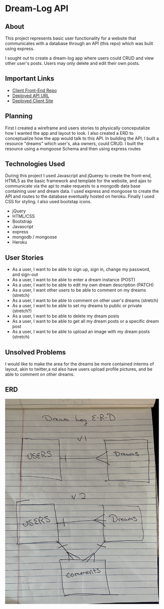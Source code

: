 # Dream-Log API

## About
This project represents basic user functionality for a website that communicates with a database through an API (this repo) which was bulit using express.

I sought out to create a dream-log app where users could CRUD and view other user's posts. Users may only delete and edit their own posts.

## Important Links
- [Client Front-End Repo](https://github.com/wpMcDonnell/dream-log-client)
- [Deployed API URL](https://mysterious-forest-15035.herokuapp.com)
- [Deployed Client Site](https://wpmcdonnell.github.io/dream-log-client/)


## Planning
First I created a wireframe and users stories to physically conceputalize how I wanted the app and layout to look. I also created a ERD to conceptualize how the app would talk to this API. In building the API, I built a resource "dreams" which user's, aka owners, could CRUD. I built the resource using a mongoose Schema and then using express routes


## Technologies Used

During this project I used Javascript and jQuerey to create the front-end, HTML5 as the basic framework and template for the website, and ajax to communicate via the api to make requests to a mongodb data base containing user and dream data. I used express and mongoose to create the API and routes to the database eventually hosted on heroku. Finally I used CSS for styling. I also used bootstap icons.

* jQuery
* HTML/CSS
* Bootstrap
* Javascript
* express
* mongodb / mongoose
* Heroku

## User Stories

* As a user, I want to be able to sign up, sign in, change my password, and sign-out
* As a user, I want to be able to enter a dream instance (POST)
* As a user, I want to be able to edit my own dream description (PATCH)
* As a user, I want other users to be able to comment on my dreams (stretch)
* As a user, I want to be able to comment on other user's dreams (stretch)
* As a user, I want to be able to set my dreams to public or private (stretch?)
* As a user, I want to be able to delete my dream posts
* As a user, I want to be able to get all my dream posts or a specific dream post
* As a user, I want to be able to upload an image with my dream posts (stretch)

## Unsolved Problems

I would like to make the area for the dreams be more contained interms of layout, akin to twitter,a nd also have users upload profile pictures, and be able to comment on other dreams.

## ERD

![ERD](./ERD.jpeg)
